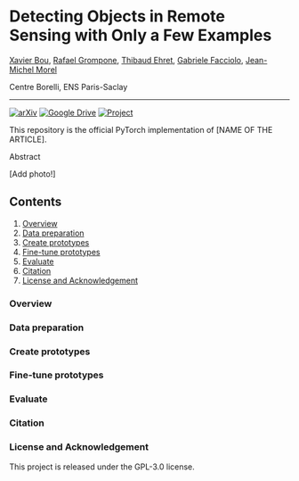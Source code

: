 # Detecting Objects in Remote Sensing with Only a Few Examples

[Xavier Bou](https://www.linkedin.com/in/xavier-bou-hernandez-39b517134/), [Rafael Grompone](https://scholar.google.fr/citations?user=GLovf4UAAAAJ&hl=en), [Thibaud Ehret](https://tehret.github.io), [Gabriele Facciolo](http://gfacciol.github.io/), [Jean-Michel Morel](https://sites.google.com/site/jeanmichelmorelcmlaenscachan/)

Centre Borelli, ENS Paris-Saclay

---

[![arXiv](https://img.shields.io/badge/paper-arxiv-brightgreen)]()
[![Google Drive](https://img.shields.io/badge/Google%20Drive-4285F4?style=for-the-badge&logo=googledrive&logoColor=white)]()
[![Project](https://img.shields.io/badge/project%20web-github.io-red)]()

This repository is the official PyTorch implementation of [NAME OF THE ARTICLE].

Abstract

[Add photo!]

## Contents

1. [Overview](#Overview)
1. [Data preparation](#Data-preparation)
1. [Create prototypes](#Create-prototypes)
1. [Fine-tune prototypes](#Fine-tune-prototypes)
1. [Evaluate](#Evaluate)
1. [Citation](#Citation)
1. [License and Acknowledgement](#License-and-Acknowledgement)

### Overview

### Data preparation

### Create prototypes

### Fine-tune prototypes

### Evaluate

### Citation

### License and Acknowledgement

This project is released under the GPL-3.0 license.

